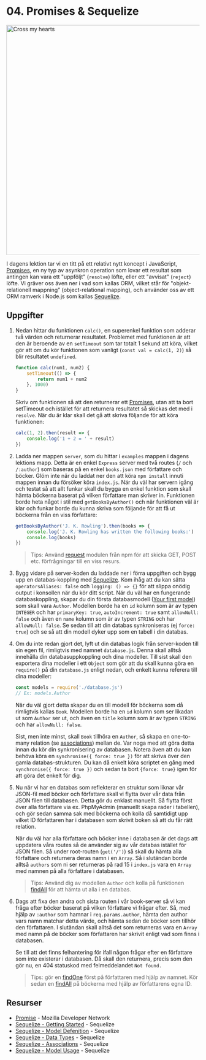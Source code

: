# 04. Promises & Sequelize
<img src="https://media.giphy.com/media/VIbnEWQS9y7Wo/giphy.gif" alt="Cross my hearts" width="600">

I dagens lektion tar vi en titt på ett relativt nytt koncept i JavaScript, [Promises](https://developer.mozilla.org/en-US/docs/Web/JavaScript/Reference/Global_Objects/Promise), en ny typ av asynkron operation som lovar ett resultat som antingen kan vara ett "uppföljt" (`resolve`) löfte, eller ett "avvisat" (`reject`) löfte. Vi gräver oss även ner i vad som kallas ORM, vilket står för "objekt-relationell mappning" (object-relational mapping), och använder oss av ett ORM ramverk i Node.js som kallas [Sequelize](http://docs.sequelizejs.com/).

## Uppgifter

1.
    Nedan hittar du funktionen `calc()`, en superenkel funktion som adderar två värden och returnerar resultatet. Problemet med funktionen är att den är beroende av en `setTimeout` som tar totalt 1 sekund att köra, vilket gör att om du kör funktionen som vanligt (`const val = calc(1, 2)`) så blir resultatet `undefined`.

    ```javascript
    function calc(num1, num2) {
        setTimeout(() => {
            return num1 + num2
        }, 1000)
    }
    ```

    Skriv om funktionen så att den returnerar ett [Promises](https://developer.mozilla.org/en-US/docs/Web/JavaScript/Reference/Global_Objects/Promise), utan att ta bort setTimeout och istället för att returnera resultatet så skickas det med i `resolve`. När du är klar skall det gå att skriva följande för att köra funktionen:

    ```javascript
    calc(1, 2).then(result => {
        console.log('1 + 2 = ' + result)
    })
    ```

2.
    Ladda ner mappen `server`, som du hittar i `examples` mappen i dagens lektions mapp. Detta är en enkel `Express` server med två routes (`/` och `/:author`) som baseras på en enkel `books.json` med författare och böcker. Glöm inte när du laddat ner den att köra `npm install` innuti mappen innan du försöker köra `index.js`. När du väl har servern igång och testat så att allt funkar skall du bygga en enkel funktion som skall hämta böckerna baserat på vilken författare man skriver in. Funktionen borde heta något i stil med `getBooksByAuthor()` och när funktionen väl är klar och funkar borde du kunna skriva som följande för att få ut böckerna från en viss författare:

    ```javascript
    getBooksByAuthor('J. K. Rowling').then(books => {
        console.log('J. K. Rowling has written the following books:')
        console.log(books)
    })
    ```

    > Tips: Använd [request](https://www.npmjs.com/package/request) modulen från npm för att skicka GET, POST etc. förfrågningar till en viss resurs.

3.
    Bygg vidare på server-koden du laddade ner i förra uppgiften och bygg upp en databas-koppling med [Sequelize](http://docs.sequelizejs.com/). Kom ihåg att du kan sätta `operatorsAliases: false` och `logging: () => {}` för att slippa onödig output i konsollen när du kör ditt script. När du väl har en fungerande databaskoppling, skapar du din första databasmodell ([Your first model](http://docs.sequelizejs.com/manual/installation/getting-started.html#your-first-model)) som skall vara `Author`. Modellen borde ha en `id` kolumn som är av typen `INTEGER` och har `primaryKey: true`, `autoIncrement: true` samt `allowNull: false` och även en `name` kolumn som är av typen `STRING` och har `allowNull: false`. Se sedan till att din databas synkroniseras (ej `force: true`) och se så att din modell dyker upp som en tabell i din databas.

4.
    Om du inte redan gjort det, lyft ut din databas logik från server-koden till sin egen fil, rimligtvis med namnet `database.js`. Denna skall alltså innehålla din databasuppkoppling och dina modeller. Till sist skall den exportera dina modeller i ett `Object` som gör att du skall kunna göra en `require()` på din `database.js` enligt nedan, och enkelt kunna referera till dina modeller:

    ```javascript
    const models = require('./database.js')
    // Ex: models.Author
    ```

    När du väl gjort detta skapar du en till modell för böckerna som då rimligtvis kallas `Book`. Modellen borde ha en `id` kolumn som ser likadan ut som `Author` ser ut, och även en `title` kolumn som är av typen `STRING` och har `allowNull: false`.

    Sist, men inte minst, skall `Book` tillhöra en `Author`, så skapa en one-to-many relation (se [associations](http://docs.sequelizejs.com/manual/tutorial/associations.html)) mellan de. Var noga med att göra detta innan du kör din synkronisering av databasen. Notera även att du kan behöva köra en `synchronise({ force: true })` för att skriva över den gamla databas-strukturen. Du kan då enkelt köra scriptet en gång med `synchronise({ force: true })` och sedan ta bort `{force: true}` igen för att göra det enkelt för dig.

5.
    Nu när vi har en databas som reflekterar en struktur som liknar vår JSON-fil med böcker och författare skall vi flytta över vår data från JSON filen till databasen. Detta gör du enklast manuellt. Så flytta först över alla författare via ex. PhpMyAdmin (manuellt skapa rader i tabellen), och gör sedan samma sak med böckerna och kolla då samtidigt upp vilket ID författaren har i databasen som skrivit boken så att du får rätt relation.

    När du väl har alla författare och böcker inne i databasen är det dags att uppdatera våra routes så de använder sig av vår databas istället för JSON filen. Så under root-routen (`get('/')`) så skall du hämta alla författare och returnera deras namn i en `Array`. Så i slutändan borde alltså `authors` som ni ser returneras på rad 15 i `index.js` vara en `Array` med namnen på alla författare i databasen.

    > Tips: Använd dig av modellen `Author` och kolla på funktionen [findAll](http://docs.sequelizejs.com/manual/tutorial/models-usage.html#-findall-search-for-multiple-elements-in-the-database) för att hämta ut alla i en databas.

6.
    Dags att fixa den andra och sista routen i vår book-server så vi kan fråga efter böcker baserat på vilken författare vi frågar efter. Så, med hjälp av `:author` som hamnar i `req.params.author`, hämta den author vars namn matchar detta värde, och hämta sedan de böcker som tillhör den författaren. I slutändan skall alltså det som returneras vara en `Array` med namn på de böcker som författaren har skrivit enligt vad som finns i databasen.

    Se till att det finns felhantering för ifall någon frågar efter en författare som inte existerar i databasen. Då skall den returnera, precis som den gör nu, en 404 statuskod med felmeddelandet `Not found.`

    > Tips: gör en [findOne](http://docs.sequelizejs.com/manual/tutorial/models-usage.html#-find-search-for-one-specific-element-in-the-database) först på författaren med hjälp av namnet. Kör sedan en [findAll](http://docs.sequelizejs.com/manual/tutorial/models-usage.html#-findall-search-for-multiple-elements-in-the-database) på böckerna med hjälp av författarens egna ID.


## Resurser

- [Promise](https://developer.mozilla.org/en-US/docs/Web/JavaScript/Reference/Global_Objects/Promise) - Mozilla Developer Network
- [Sequelize - Getting Started](http://docs.sequelizejs.com/manual/installation/getting-started.html) - Sequelize
- [Sequelize - Model Defenition](http://docs.sequelizejs.com/manual/tutorial/models-definition.html) - Sequelize
- [Sequelize - Data Types](http://docs.sequelizejs.com/manual/tutorial/models-definition.html#data-types) - Sequelize
- [Sequelize - Associations](http://docs.sequelizejs.com/manual/tutorial/associations.html) - Sequelize
- [Sequelize - Model Usage](http://docs.sequelizejs.com/manual/tutorial/models-usage.html) - Sequelize
